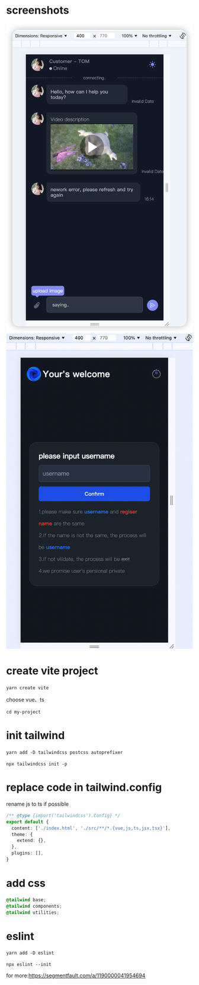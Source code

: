# screenshots

![chat.png](screenshots/chat.png)
![home.gif](screenshots/home.gif)

# create vite project

`yarn create vite`

choose vue、ts

`cd my-project`

# init tailwind

`yarn add -D tailwindcss postcss autoprefixer`

`npx tailwindcss init -p`

# replace code in tailwind.config

rename js to ts if possible

```ts
/** @type {import('tailwindcss').Config} */
export default {
  content: ['./index.html', './src/**/*.{vue,js,ts,jsx,tsx}'],
  theme: {
    extend: {},
  },
  plugins: [],
}
```

# add css

```css
@tailwind base;
@tailwind components;
@tailwind utilities;
```

# eslint

`yarn add -D eslint`

`npx eslint --init`

for more:https://segmentfault.com/a/1190000041954694

